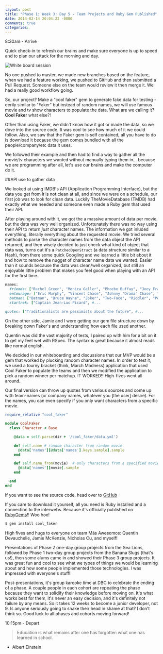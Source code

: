 ```yaml
---
layout: post
title: "Phase 1: Week 3: Day 5 - Team Projects and Ruby Gem Published"
date: 2014-02-14 20:04:23 -0800
comments: true
categories: 
---
```


8:30am - Arrive

Quick check-in to refresh our brains and make sure everyone is up to speed and to plan our attack for the morning and day.

![White board session](http://i.minus.com/imADChWNwphdy.jpg)

No one pushed to master, we made new branches based on the feature, when we had a feature working, we pushed to GitHub and then submitted a Pull Request. Someone else on the team would review it then merge it. We had a really good workflow going.

So, our project? Make a "cool faker" gem to generate fake data for testing - eerily similar to "Faker" but instead of random names, we will use famous movie and tv show characters to populate the data.  What are we calling it? **Cool Faker** what else?!

Other than using Faker, we didn't know how it got or made the data, so we dove into the source code.  It was cool to see how much of it we could follow. Also, we saw that the Faker gem is self contained, all you have to do is download it because the gem comes bundled with all the people/company/etc data it uses.

We followed their example and then had to find a way to gather all the movie/tv characters we wanted without manually typing them in... because we are programming after all, let's use our brains and make the computer do it.

##API use to gather data

We looked at using IMDB's API (Application Programming Interface), but the data you get from it is not clean at all, and since we were on a schedule, our first job was to look for clean data.  Luckily TheMovieDatabase (TMDB) had exactly what we needed and someone even made a Ruby gem that used their API.

After playing around with it, we got the a massive amount of data per movie, but the data was very well organized. Unfortunately there was no way using their API to return *just* character names. The information we got inluded everything, literally everything about the requested movie.  We tried several methods to parse the character names from the data object the API returned, and then wisely decided to just check what kind of object that data was, turns out it's a ``` PatchedOpenStruct ``` (a data structure similar to a Hash), from there some quick Googling and we learned a little bit about it and how to remove the nugget of character name data we wanted.  Easier than it sounds because the data was clean/well organized, but still an enjoyable little problem that makes you feel good when playing with an API for the first time.

```ruby
names:
  friends: ["Rachel Green", "Monica Geller", "Phoebe Buffay", "Joey Francis Tribbiani", "Chandler Bing", "Ross Geller"]
  entourage: ["Eric Murphy", "Vincent Chase", "Johnny 'Drama' Chase", "Turtle", "Ari Gold", "Lloyd"]
  batman: ["Batman", "Bruce Wayne", "Joker", "Two-Face", "Riddler", "Poison Ivy", "Rachel Dawes", "Harvey Dent", "Lt. James Gordon", "Alfred", "Scarecrow", "Lucius Fox", "Bruce Wayne", "Joker's henchman", "Engel", "Mayor of Gotham", "Lau", "Wuertz", "Salvatore Maroni", "Barbara Gordon", "Chechen", "Stephen", "Loeb"]
  startrek: ["Captain Jean-Luc Picard", #...
  
quotes: ["Traditionalists are pessimists about the future", #...
```

On the other side, Jamie and I were getting our gem file structure down by breaking down Faker's and understanding how each file used another.

Quentin was did the vast majority of tests, I paired up with him for a bit on it to get my feet wet with RSpec. The syntax is great because it almost reads like normal english.

We decided in our whiteboarding and discussions that our MVP would be a gem that worked by plucking random character names. In order to test it, we used a tourny bracket (think, March Madness) application that used Cool Faker to populate the teams and then we modified the application to pick a random winner per matchup.  IT WORKED!!  High-fives went all around.

Our final version can throw up quotes from various sources and come up with team-names (or company names, whatever you [the user] desire).  For the names, you can even specify if you only want characters from a specific movie.

```ruby
require_relative "cool_faker"

module CoolFaker
  class Character < Base

    @data = self.parse(dir + '/cool_faker/data.yml')

    def self.name # random character from random movie
      @data['names'][@data['names'].keys.sample].sample
    end

    def self.name_from(movie)  # only characters from a specified movie/tv show
      @data['names'][movie].sample
    end

  end
end
```

If you want to see the source code, head over to [GitHub](https://github.com/Qt-dev/cool-faker)

If you care to download it yourself, all you need is Ruby installed and a connection to the interwebs.  Because it's officially published on [RubyGems](https://rubygems.org/gems/cool_faker)!! Woo hoo!

```ruby
$ gem install cool_faker
```

High fives and hugs to everyone on team Más Awesomos: Quentin Devauchelle, Jamie McKenzie, Nicholas Cu, and myself!



Presentations of Phase 2 one-day group projects from the Sea Lions, followed by Phase 1 two-day group projects from the Banana Slugs (that's us!), then some alums came in and showed their Phase 3 group projects. It was great fun and cool to see what we types of things we would be learning about and how some people implemented those technologies. I was impressed with everyone's stuff!

Post-presentations, it's group kareoke time at DBC to celebrate the ending of a phase. A couple people in each cohort are repeating the phase because they want to solidify their knowledge before moving on. It's what works best for them, it's never an easy decision, and it's definitely not failure by any means.  So it takes 12 weeks to become a junior developer, not 9. Is anyone seriously going to shake their head in shame at that? I don't think so. Good luck to all phases and cohorts moving forward!

10:15pm - Depart

>Education is what remains after one has forgotten what one has learned in school.  
- Albert Einstein